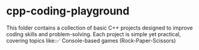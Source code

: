 # cpp-coding-playground
This folder contains a collection of basic C++ projects designed to improve coding skills and problem-solving. Each project is simple yet practical, covering topics like:✅ Console-based games (Rock-Paper-Scissors)
